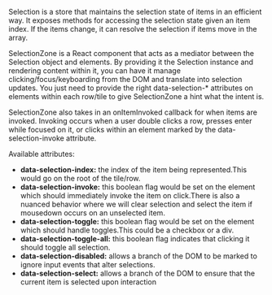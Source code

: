 Selection is a store that maintains the selection state of items in an efficient way.
It exposes methods for accessing the selection state given an item index.
If the items change, it can resolve the selection if items move in the array.

SelectionZone is a React component that acts as a mediator between the Selection object and elements. By providing it the Selection instance and rendering content within it, you can have it manage clicking/focus/keyboarding from the DOM and translate into selection updates. You just need to provide the right data-selection-* attributes on elements within each row/tile to give SelectionZone a hint what the intent is.

SelectionZone also takes in an onItemInvoked callback for when items are invoked. Invoking occurs when a user double clicks a row, presses enter while focused on it, or clicks within an element marked by the data-selection-invoke attribute.

Available attributes:

- **data-selection-index:** the index of the item being represented.This would go on the root of the tile/row.
- **data-selection-invoke:** this boolean flag would be set on the element which should immediately invoke the item on click.There is also a nuanced behavior where we will clear selection and select the item if mousedown occurs on an unselected item.
- **data-selection-toggle:** this boolean flag would be set on the element which should handle toggles.This could be a checkbox or a div.
- **data-selection-toggle-all:** this boolean flag indicates that clicking it should toggle all selection.
- **data-selection-disabled:** allows a branch of the DOM to be marked to ignore input events that alter selections.
- **data-selection-select:** allows a branch of the DOM to ensure that the current item is selected upon interaction
